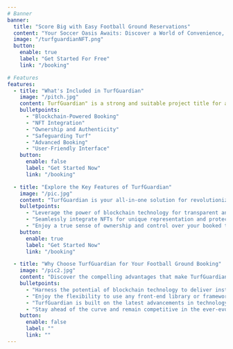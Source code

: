```yaml
---
# Banner
banner:
  title: "Score Big with Easy Football Ground Reservations"
  content: "Your Soccer Oasis Awaits: Discover a World of Convenience, Choice, and Victory through Seamless Reservations right from home"
  image: "/turfguardianNFT.png"
  button:
    enable: true
    label: "Get Started For Free"
    link: "/booking"

# Features
features:
  - title: "What's Included in TurfGuardian"
    image: "/pitch.jpg"
    content: TurfGuardian" is a strong and suitable project title for a football ground booking system that uses blockchain and NFT technology. It effectively conveys the idea of safeguarding or protecting the football turf while also implying a sense of trust and security, which is essential for a booking platform.
    bulletpoints:
      - "Blockchain-Powered Booking"
      - "NFT Integration"
      - "Ownership and Authenticity"
      - "Safeguarding Turf"
      - "Advanced Booking"
      - "User-Friendly Interface"
    button:
      enable: false
      label: "Get Started Now"
      link: "/booking"

  - title: "Explore the Key Features of TurfGuardian"
    image: "/pic.jpg"
    content: "TurfGuardian is your all-in-one solution for revolutionizing football ground booking. Discover its exceptional features tailored to make your booking experience seamless and secure:"
    bulletpoints:
      - "Leverage the power of blockchain technology for transparent and secure reservations, ensuring trust and reliability."
      - "Seamlessly integrate NFTs for unique representation and protection of football ground booking slots. Own, trade, and authenticate your booking rights."
      - "Enjoy a true sense of ownership and control over your booked time slots through the utilization of NFT technology."
    button:
      enable: true
      label: "Get Started Now"
      link: "/booking"

  - title: "Why Choose TurfGuardian for Your Football Ground Booking"
    image: "/pic2.jpg"
    content: "Discover the compelling advantages that make TurfGuardian the ideal choice for your next football ground booking venture:"
    bulletpoints:
      - "Harness the potential of blockchain technology to deliver instant, secure, and high-performance football ground booking experiences."
      - "Enjoy the flexibility to use any front-end library or framework of your choice. "
      - "TurfGuardian is built on the latest advancements in technology, ensuring your project adheres to the most up-to-date web standards. "
      - "Stay ahead of the curve and remain competitive in the ever-evolving digital landscape."
    button:
      enable: false
      label: ""
      link: ""
---
```

